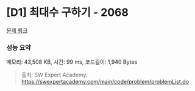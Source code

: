 # [D1] 최대수 구하기 - 2068 

[문제 링크](https://swexpertacademy.com/main/code/problem/problemDetail.do?contestProbId=AV5QQhbqA4QDFAUq) 

### 성능 요약

메모리: 43,508 KB, 시간: 99 ms, 코드길이: 1,940 Bytes



> 출처: SW Expert Academy, https://swexpertacademy.com/main/code/problem/problemList.do